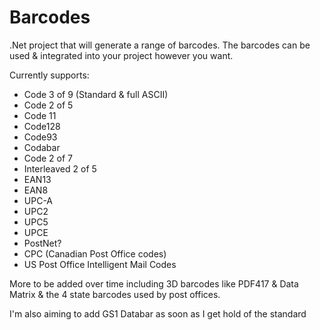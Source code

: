 Barcodes
========

.Net project that will generate a range of barcodes. The barcodes can be used & integrated into your project however you want.

Currently supports:

  * Code 3 of 9 (Standard & full ASCII)
  * Code 2 of 5
  * Code 11
  * Code128
  * Code93
  * Codabar
  * Code 2 of 7
  * Interleaved 2 of 5
  * EAN13
  * EAN8
  * UPC-A
  * UPC2
  * UPC5
  * UPCE
  * PostNet?
  * CPC (Canadian Post Office codes)
  * US Post Office Intelligent Mail Codes
  
More to be added over time including 3D barcodes like PDF417 & Data Matrix & the 4 state barcodes used by post offices.

I'm also aiming to add GS1 Databar as soon as I get hold of the standard
